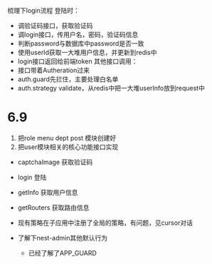 梳理下login流程
登陆时：
- 调验证码接口，获取验证码
- 调login接口，传用户名，密码，验证码信息
- 判断password与数据库中password是否一致
- 使用userId获取一大堆用户信息，并更新到redis中
- login接口返回给前端token
其他接口调用：
- 接口带着Autheration过来
- auth.guard先拦住，主要处理白名单
- auth.strategy validate，从redis中把一大堆userInfo放到request中




# 6.9
1. 把role menu dept post 模块创建好
2. 把user模块相关的核心功能接口实现


- captchaImage 获取验证码
- login 登陆


- getInfo 获取用户信息
- getRouters 获取路由信息


- 现有策略在子应用中注册了全局的策略，有问题，见cursor对话
- 了解下nest-admin其他默认行为
    - 已经了解了APP_GUARD
